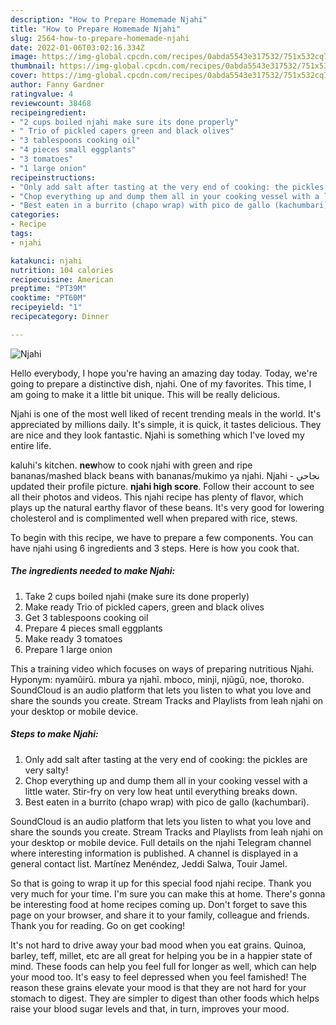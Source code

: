 ```yaml
---
description: "How to Prepare Homemade Njahi"
title: "How to Prepare Homemade Njahi"
slug: 2564-how-to-prepare-homemade-njahi
date: 2022-01-06T03:02:16.334Z
image: https://img-global.cpcdn.com/recipes/0abda5543e317532/751x532cq70/njahi-recipe-main-photo.jpg
thumbnail: https://img-global.cpcdn.com/recipes/0abda5543e317532/751x532cq70/njahi-recipe-main-photo.jpg
cover: https://img-global.cpcdn.com/recipes/0abda5543e317532/751x532cq70/njahi-recipe-main-photo.jpg
author: Fanny Gardner
ratingvalue: 4
reviewcount: 38468
recipeingredient:
- "2 cups boiled njahi make sure its done properly"
- " Trio of pickled capers green and black olives"
- "3 tablespoons cooking oil"
- "4 pieces small eggplants"
- "3 tomatoes"
- "1 large onion"
recipeinstructions:
- "Only add salt after tasting at the very end of cooking: the pickles are very salty!"
- "Chop everything up and dump them all in your cooking vessel with a little water. Stir-fry on very low heat until everything breaks down."
- "Best eaten in a burrito (chapo wrap) with pico de gallo (kachumbari)."
categories:
- Recipe
tags:
- njahi

katakunci: njahi 
nutrition: 104 calories
recipecuisine: American
preptime: "PT39M"
cooktime: "PT60M"
recipeyield: "1"
recipecategory: Dinner

---
```



![Njahi](https://img-global.cpcdn.com/recipes/0abda5543e317532/751x532cq70/njahi-recipe-main-photo.jpg)

Hello everybody, I hope you're having an amazing day today. Today, we're going to prepare a distinctive dish, njahi. One of my favorites. This time, I am going to make it a little bit unique. This will be really delicious.

Njahi is one of the most well liked of recent trending meals in the world. It's appreciated by millions daily. It's simple, it is quick, it tastes delicious. They are nice and they look fantastic. Njahi is something which I've loved my entire life.

kaluhi&#39;s kitchen. **new**how to cook njahi with green and ripe bananas/mashed black beans with bananas/mukimo ya njahi. ‎Njahi - نجاحي‎ updated their profile picture. ****njahi high score****. Follow their account to see all their photos and videos. This njahi recipe has plenty of flavor, which plays up the natural earthy flavor of these beans. It&#39;s very good for lowering cholesterol and is complimented well when prepared with rice, stews.


To begin with this recipe, we have to prepare a few components. You can have njahi using 6 ingredients and 3 steps. Here is how you cook that.

<!--inarticleads1-->

##### The ingredients needed to make Njahi:

1. Take 2 cups boiled njahi (make sure its done properly)
1. Make ready  Trio of pickled capers, green and black olives
1. Get 3 tablespoons cooking oil
1. Prepare 4 pieces small eggplants
1. Make ready 3 tomatoes
1. Prepare 1 large onion


This a training video which focuses on ways of preparing nutritious Njahi. Hyponym: nyamũirũ. mbura ya njahĩ. mboco, minji, njũgũ, noe, thoroko. SoundCloud is an audio platform that lets you listen to what you love and share the sounds you create. Stream Tracks and Playlists from leah njahi on your desktop or mobile device. 

<!--inarticleads2-->

##### Steps to make Njahi:

1. Only add salt after tasting at the very end of cooking: the pickles are very salty!
1. Chop everything up and dump them all in your cooking vessel with a little water. Stir-fry on very low heat until everything breaks down.
1. Best eaten in a burrito (chapo wrap) with pico de gallo (kachumbari).


SoundCloud is an audio platform that lets you listen to what you love and share the sounds you create. Stream Tracks and Playlists from leah njahi on your desktop or mobile device. Full details on the njahi Telegram channel where interesting information is published. A channel is displayed in a general contact list. Martínez Menéndez, Jeddi Salwa, Touir Jamel. 

So that is going to wrap it up for this special food njahi recipe. Thank you very much for your time. I'm sure you can make this at home. There's gonna be interesting food at home recipes coming up. Don't forget to save this page on your browser, and share it to your family, colleague and friends. Thank you for reading. Go on get cooking!

It's not hard to drive away your bad mood when you eat grains. Quinoa, barley, teff, millet, etc are all great for helping you be in a happier state of mind. These foods can help you feel full for longer as well, which can help your mood too. It's easy to feel depressed when you feel famished! The reason these grains elevate your mood is that they are not hard for your stomach to digest. They are simpler to digest than other foods which helps raise your blood sugar levels and that, in turn, improves your mood.
